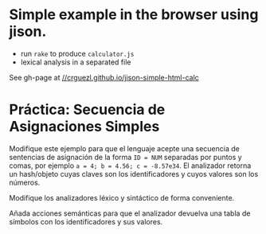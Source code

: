 # Simple example in the browser using jison.

* run `rake` to produce `calculator.js`
* lexical analysis in a separated file

See gh-page at 
[//crguezl.github.io/jison-simple-html-calc](//crguezl.github.io/jison-simple-html-calc)

# Práctica: Secuencia de Asignaciones Simples

Modifique este ejemplo para que el lenguaje acepte una secuencia
de sentencias de asignación de la forma 
`ID = NUM` separadas por
puntos y comas, por ejemplo `a = 4; b = 4.56; c = -8.57e34`. El
analizador retorna un hash/objeto cuyas claves son los identificadores
y cuyos valores son los números. 

Modifique los analizadores léxico y sintáctico de forma conveniente.

Añada acciones semánticas para que el analizador devuelva una tabla de símbolos con los identificadores y sus valores.
